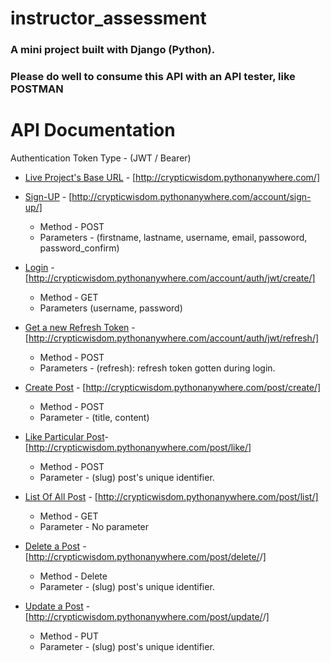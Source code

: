 # instructor_assessment
### A mini project built with Django (Python).
### Please do well to consume this API with an API tester, like POSTMAN

# API Documentation
Authentication Token Type - (JWT / Bearer)

- [Live Project's Base URL](http://crypticwisdom.pythonanywhere.com/) - [http://crypticwisdom.pythonanywhere.com/]

- [Sign-UP](http://crypticwisdom.pythonanywhere.com/account/sign-up/) - [http://crypticwisdom.pythonanywhere.com/account/sign-up/]
  - Method - POST
  - Parameters - (firstname, lastname, username, email, passoword, password_confirm)
  
- [Login](http://crypticwisdom.pythonanywhere.com/account/auth/jwt/create/) - [http://crypticwisdom.pythonanywhere.com/account/auth/jwt/create/]
  - Method - GET
  - Parameters (username, password)
  
- [Get a new Refresh Token](http://crypticwisdom.pythonanywhere.com/account/auth/jwt/refresh/) - [http://crypticwisdom.pythonanywhere.com/account/auth/jwt/refresh/]
  - Method - POST
  - Parameters - (refresh): refresh token gotten during login.
  
- [Create Post](http://crypticwisdom.pythonanywhere.com/post/create/) - [http://crypticwisdom.pythonanywhere.com/post/create/]
  - Method - POST
  - Parameter - (title, content)
  
- [Like Particular Post](http://crypticwisdom.pythonanywhere.com/post/like/<post-slug>/)-[http://crypticwisdom.pythonanywhere.com/post/like/<post-slug>]
  - Method - POST
  - Parameter - (slug) post's unique identifier.
  
- [List Of All Post](http://crypticwisdom.pythonanywhere.com/post/list/) - [http://crypticwisdom.pythonanywhere.com/post/list/]
  - Method - GET
  - Parameter - No parameter
  
- [Delete a Post](http://crypticwisdom.pythonanywhere.com/post/delete/<post-slug>/) - [http://crypticwisdom.pythonanywhere.com/post/delete/<post-slug>/]
  - Method - Delete
  - Parameter - (slug) post's unique identifier.
  
- [Update a Post](http://crypticwisdom.pythonanywhere.com/post/update/<post-slug>/) - [http://crypticwisdom.pythonanywhere.com/post/update/<post-slug>/]
  - Method - PUT
  - Parameter - (slug) post's unique identifier.
 
